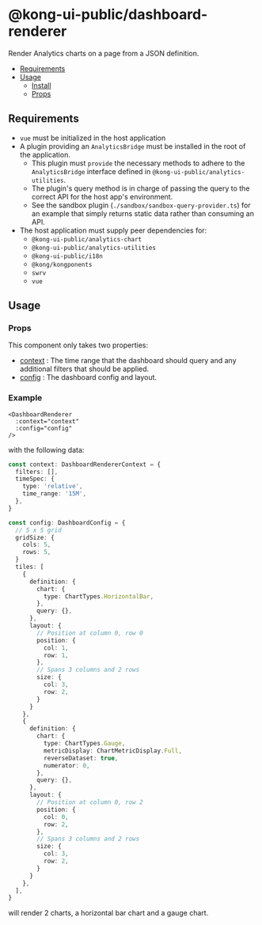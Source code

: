 # @kong-ui-public/dashboard-renderer

Render Analytics charts on a page from a JSON definition.

- [Requirements](#requirements)
- [Usage](#usage)
  - [Install](#install)
  - [Props](#props)

## Requirements

- `vue` must be initialized in the host application
- A plugin providing an `AnalyticsBridge` must be installed in the root of the application.
  - This plugin must `provide` the necessary methods to adhere to the `AnalyticsBridge` interface defined in `@kong-ui-public/analytics-utilities`.
  - The plugin's query method is in charge of passing the query to the correct API for the host app's environment.
  - See the sandbox plugin (`./sandbox/sandbox-query-provider.ts`) for an example that simply returns static data rather than consuming an API.
- The host application must supply peer dependencies for:
  - `@kong-ui-public/analytics-chart`
  - `@kong-ui-public/analytics-utilities`
  - `@kong-ui-public/i18n`
  - `@kong/kongponents`
  - `swrv`
  - `vue`

## Usage

### Props

This component only takes two properties:

- [context](https://github.com/Kong/public-ui-components/blob/main/packages/analytics/dashboard-renderer/src/types/dashboard-renderer-types.ts) : The time range that the dashboard should query and any additional filters that should be applied.
- [config](https://github.com/Kong/public-ui-components/blob/main/packages/analytics/dashboard-renderer/src/types/dashboard-renderer-types.ts) : The dashboard config and layout.

### Example

```vue
<DashboardRenderer
  :context="context"
  :config="config"
/>
```

with the following data:

```typescript
const context: DashboardRendererContext = {
  filters: [],
  timeSpec: {
    type: 'relative',
    time_range: '15M',
  },
}

const config: DashboardConfig = {
  // 5 x 5 grid
  gridSize: {
    cols: 5,
    rows: 5,
  }
  tiles: [
    {
      definition: {
        chart: {
          type: ChartTypes.HorizontalBar,
        },
        query: {},
      },
      layout: {
        // Position at column 0, row 0
        position: {
          col: 1,
          row: 1,
        },
        // Spans 3 columns and 2 rows
        size: {
          col: 3,
          row: 2,
        }
      }
    },
    {
      definition: {
        chart: {
          type: ChartTypes.Gauge,
          metricDisplay: ChartMetricDisplay.Full,
          reverseDataset: true,
          numerator: 0,
        },
        query: {},
      },
      layout: {
        // Position at column 0, row 2
        position: {
          col: 0,
          row: 2,
        },
        // Spans 3 columns and 2 rows
        size: {
          col: 3,
          row: 2,
        }
      }
    },
  ],
}
```

will render 2 charts, a horizontal bar chart and a gauge chart.
